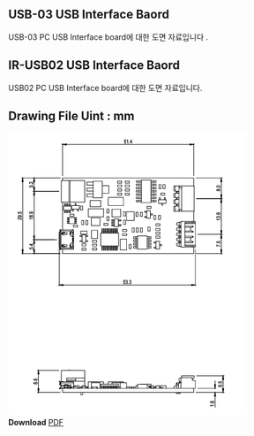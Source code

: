 ## USB-03 USB Interface Baord
USB-03 PC USB Interface board에 대한 도면 자료입니다
.
## IR-USB02 USB Interface Baord
USB02 PC USB Interface board에 대한 도면 자료입니다.
## Drawing File Uint : mm
![usb02 drawing](./data/usb02-drawing.png)
**Download**  <a class="downloadbtn" href="./data/[IR-USB02] 2D Drawing.pdf" download> PDF </a>
